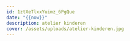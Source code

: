 ```yaml
---
id: 1ztXeTlxxYuimz_6PgQue
date: "{{now}}"
description: atelier kinderen
cover: /assets/uploads/atelier-kinderen.jpg
---
```

